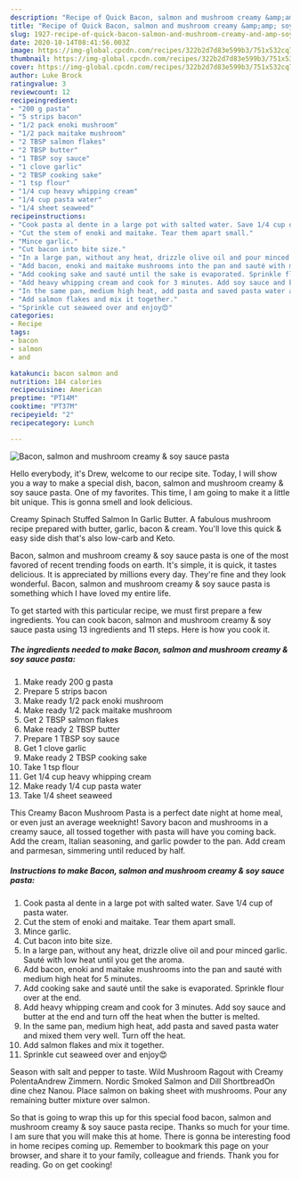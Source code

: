 ```yaml
---
description: "Recipe of Quick Bacon, salmon and mushroom creamy &amp;amp; soy sauce pasta"
title: "Recipe of Quick Bacon, salmon and mushroom creamy &amp;amp; soy sauce pasta"
slug: 1927-recipe-of-quick-bacon-salmon-and-mushroom-creamy-and-amp-soy-sauce-pasta
date: 2020-10-14T08:41:56.003Z
image: https://img-global.cpcdn.com/recipes/322b2d7d83e599b3/751x532cq70/bacon-salmon-and-mushroom-creamy-soy-sauce-pasta-recipe-main-photo.jpg
thumbnail: https://img-global.cpcdn.com/recipes/322b2d7d83e599b3/751x532cq70/bacon-salmon-and-mushroom-creamy-soy-sauce-pasta-recipe-main-photo.jpg
cover: https://img-global.cpcdn.com/recipes/322b2d7d83e599b3/751x532cq70/bacon-salmon-and-mushroom-creamy-soy-sauce-pasta-recipe-main-photo.jpg
author: Luke Brock
ratingvalue: 3
reviewcount: 12
recipeingredient:
- "200 g pasta"
- "5 strips bacon"
- "1/2 pack enoki mushroom"
- "1/2 pack maitake mushroom"
- "2 TBSP salmon flakes"
- "2 TBSP butter"
- "1 TBSP soy sauce"
- "1 clove garlic"
- "2 TBSP cooking sake"
- "1 tsp flour"
- "1/4 cup heavy whipping cream"
- "1/4 cup pasta water"
- "1/4 sheet seaweed"
recipeinstructions:
- "Cook pasta al dente in a large pot with salted water. Save 1/4 cup of pasta water."
- "Cut the stem of enoki and maitake. Tear them apart small."
- "Mince garlic."
- "Cut bacon into bite size."
- "In a large pan, without any heat, drizzle olive oil and pour minced garlic. Sauté with low heat until you get the aroma."
- "Add bacon, enoki and maitake mushrooms into the pan and sauté with medium high heat for 5 minutes."
- "Add cooking sake and sauté until the sake is evaporated. Sprinkle flour over at the end."
- "Add heavy whipping cream and cook for 3 minutes. Add soy sauce and butter at the end and turn off the heat when the butter is melted."
- "In the same pan, medium high heat, add pasta and saved pasta water and mixed them very well. Turn off the heat."
- "Add salmon flakes and mix it together."
- "Sprinkle cut seaweed over and enjoy😍"
categories:
- Recipe
tags:
- bacon
- salmon
- and

katakunci: bacon salmon and 
nutrition: 184 calories
recipecuisine: American
preptime: "PT14M"
cooktime: "PT37M"
recipeyield: "2"
recipecategory: Lunch

---
```



![Bacon, salmon and mushroom creamy &amp; soy sauce pasta](https://img-global.cpcdn.com/recipes/322b2d7d83e599b3/751x532cq70/bacon-salmon-and-mushroom-creamy-soy-sauce-pasta-recipe-main-photo.jpg)

Hello everybody, it's Drew, welcome to our recipe site. Today, I will show you a way to make a special dish, bacon, salmon and mushroom creamy &amp; soy sauce pasta. One of my favorites. This time, I am going to make it a little bit unique. This is gonna smell and look delicious.

Creamy Spinach Stuffed Salmon In Garlic Butter. A fabulous mushroom recipe prepared with butter, garlic, bacon &amp; cream. You&#39;ll love this quick &amp; easy side dish that&#39;s also low-carb and Keto.

Bacon, salmon and mushroom creamy &amp; soy sauce pasta is one of the most favored of recent trending foods on earth. It's simple, it is quick, it tastes delicious. It is appreciated by millions every day. They're fine and they look wonderful. Bacon, salmon and mushroom creamy &amp; soy sauce pasta is something which I have loved my entire life.


To get started with this particular recipe, we must first prepare a few ingredients. You can cook bacon, salmon and mushroom creamy &amp; soy sauce pasta using 13 ingredients and 11 steps. Here is how you cook it.

<!--inarticleads1-->

##### The ingredients needed to make Bacon, salmon and mushroom creamy &amp; soy sauce pasta:

1. Make ready 200 g pasta
1. Prepare 5 strips bacon
1. Make ready 1/2 pack enoki mushroom
1. Make ready 1/2 pack maitake mushroom
1. Get 2 TBSP salmon flakes
1. Make ready 2 TBSP butter
1. Prepare 1 TBSP soy sauce
1. Get 1 clove garlic
1. Make ready 2 TBSP cooking sake
1. Take 1 tsp flour
1. Get 1/4 cup heavy whipping cream
1. Make ready 1/4 cup pasta water
1. Take 1/4 sheet seaweed


This Creamy Bacon Mushroom Pasta is a perfect date night at home meal, or even just an average weeknight! Savory bacon and mushrooms in a creamy sauce, all tossed together with pasta will have you coming back. Add the cream, Italian seasoning, and garlic powder to the pan. Add cream and parmesan, simmering until reduced by half. 

<!--inarticleads2-->

##### Instructions to make Bacon, salmon and mushroom creamy &amp; soy sauce pasta:

1. Cook pasta al dente in a large pot with salted water. Save 1/4 cup of pasta water.
1. Cut the stem of enoki and maitake. Tear them apart small.
1. Mince garlic.
1. Cut bacon into bite size.
1. In a large pan, without any heat, drizzle olive oil and pour minced garlic. Sauté with low heat until you get the aroma.
1. Add bacon, enoki and maitake mushrooms into the pan and sauté with medium high heat for 5 minutes.
1. Add cooking sake and sauté until the sake is evaporated. Sprinkle flour over at the end.
1. Add heavy whipping cream and cook for 3 minutes. Add soy sauce and butter at the end and turn off the heat when the butter is melted.
1. In the same pan, medium high heat, add pasta and saved pasta water and mixed them very well. Turn off the heat.
1. Add salmon flakes and mix it together.
1. Sprinkle cut seaweed over and enjoy😍


Season with salt and pepper to taste. Wild Mushroom Ragout with Creamy PolentaAndrew Zimmern. Nordic Smoked Salmon and Dill ShortbreadOn dine chez Nanou. Place salmon on baking sheet with mushrooms. Pour any remaining butter mixture over salmon. 

So that is going to wrap this up for this special food bacon, salmon and mushroom creamy &amp; soy sauce pasta recipe. Thanks so much for your time. I am sure that you will make this at home. There is gonna be interesting food in home recipes coming up. Remember to bookmark this page on your browser, and share it to your family, colleague and friends. Thank you for reading. Go on get cooking!
